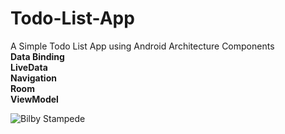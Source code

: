 # Todo-List-App
A Simple Todo List App  using Android Architecture Components <br>
**Data Binding**<br>
**LiveData** <br>
**Navigation** <br>
**Room** <br>
**ViewModel**<br>


![Bilby Stampede](
https://github.com/S4INT25/Todo-List-App/blob/master/Screenshot/Screenshot_1607288354.png)
